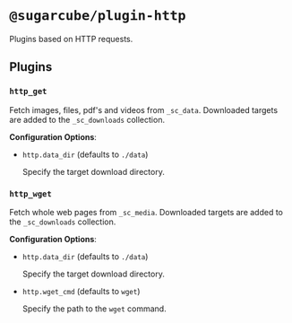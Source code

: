 # `@sugarcube/plugin-http`

Plugins based on HTTP requests.

## Plugins

### `http_get`

Fetch images, files, pdf's and videos from `_sc_data`. Downloaded targets are
added to the `_sc_downloads` collection.

**Configuration Options**:

- `http.data_dir` (defaults to `./data`)

  Specify the target download directory.

### `http_wget`

Fetch whole web pages from `_sc_media`. Downloaded targets are added to the
`_sc_downloads` collection.

**Configuration Options**:

- `http.data_dir` (defaults to `./data`)

  Specify the target download directory.

- `http.wget_cmd` (defaults to `wget`)

  Specify the path to the `wget` command.
